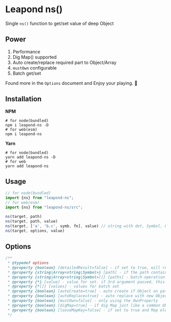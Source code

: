 # Leapond ns()

Single `ns()` function to get/set value of deep Object

## Power

1. Performance
1. Dig Map() supported
1. Auto create/replace required part to Object/Array
1. `mustOwn` configurable
1. Batch get/set

Found more in the `Options` document and Enjoy your playing. 🏓

## Installation

**NPM**

```shell
# for node(bundled)
npm i leapond-ns -D
# for web(esm)
npm i leapond-ns
```

**Yarn**

```shell
# for node(bundled)
yarn add leapond-ns -D
# for web
yarn add leapond-ns
```

## Usage

```javascript
// for node(bundled)
import {ns} from "leapond-ns";
// for web(esm)
import {ns} from "leapond-ns/src";

ns(target, path)
ns(target, path, value)
ns(target, ['a', 'b.c', symb, fn], value) // string with dot, Symbol, Object key of Map
ns(target, options, value)
```

## Options

```javascript
/**
 * @typedef options
 * @property {boolean} [detailedResult=false] - if set to true, will return {value, oldValue, success, parent}, otherwise it just returned the value or if set successfully
 * @property {string|Array<string|Symbol>} [path] - if the path contains some special property names(like Symbol, string with dot), pls using an array of properties
 * @property {string|Array<string|Symbol>[]} [paths] - batch operation. if `path` existed, `paths` will be ignored
 * @property {*} [value] - value for set. if 3rd argument passed, this will be ignored
 * @property {*[]} [values] - values for batch set
 * @property {boolean} [autoCreate=true] - auto create if Object on path not existed
 * @property {boolean} [autoReplace=true] - auto replace with new Object/Array(refer to original object type) if original object on path is not settable or not mustOwn
 * @property {boolean} [mustOwn=false] - only using the OwnProperty
 * @property {boolean} [digMap=true] - if dig Map just like a common Object
 * @property {boolean} [looseMapKey=false] - if set to true and Map element not found, it will try to convert the string key to number and as the key to get the element
 */
```

